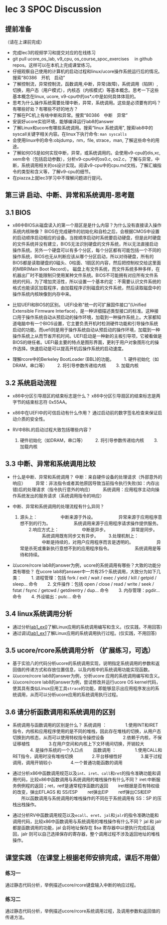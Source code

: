 # lec 3 SPOC Discussion

## **提前准备**
（请在上课前完成）


 - 完成lec3的视频学习和提交对应的在线练习
 - git pull ucore_os_lab, v9_cpu, os_course_spoc_exercises  　in github repos。这样可以在本机上完成课堂练习。
 - 仔细观察自己使用的计算机的启动过程和linux/ucore操作系统运行后的情况。搜索“80386　开机　启动”
 - 了解控制流，异常控制流，函数调用,中断，异常(故障)，系统调用（陷阱）,切换，用户态（用户模式），内核态（内核模式）等基本概念。思考一下这些基本概念在linux, ucore, v9-cpu中的os*.c中是如何具体体现的。
 - 思考为什么操作系统需要处理中断，异常，系统调用。这些是必须要有的吗？有哪些好处？有哪些不好的地方？
 - 了解在PC机上有啥中断和异常。搜索“80386　中断　异常”
 - 安装好ucore实验环境，能够编译运行lab8的answer
 - 了解Linux和ucore有哪些系统调用。搜索“linux 系统调用", 搜索lab8中的syscall关键字相关内容。在linux下执行命令: ```man syscalls```
 - 会使用linux中的命令:objdump，nm，file, strace，man, 了解这些命令的用途。
 - 了解如何OS是如何实现中断，异常，或系统调用的。会使用v9-cpu的dis,xc, xem命令（包括启动参数），分析v9-cpu中的os0.c, os2.c，了解与异常，中断，系统调用相关的os设计实现。阅读v9-cpu中的cpu.md文档，了解汇编指令的类型和含义等，了解v9-cpu的细节。
 - 在piazza上就lec3学习中不理解问题进行提问。

## 第三讲 启动、中断、异常和系统调用-思考题

## 3.1 BIOS
-  x86中BIOS从磁盘读入的第一个扇区是是什么内容？为什么没有直接读入操作系统内核映像？
BIOS在完成硬件的初始化和自检之后，会根据CMOS中设置的启动顺序启动相应的设备。当按顺序启动时系统要启动硬盘，但是此时硬盘的文件系统并没有建立，BIOS无法识别硬盘的文件系统，所以无法直接启动操作系统。另外一个硬盘可以有多个分区，每个分区都有可能包括一个不同的操作系统，BIOS也无从判断应该从哪个分区启动，所以对待硬盘，所有的BIOS都是读取硬盘的0磁头、0柱面、1扇区的内容，然后把控制权交给这里面的MBR(Main Boot Record）。
磁盘上有文件系统，而文件系统多种多样，在机器出厂时不能限制只使用某种文件系统。BIOS不可能拥有对应所有文件系统的代码，为了增加灵活性，所以设置一个基本约定：不需要认识文件系统的格式也能读区加载程序，由加载程序识别磁盘的文件系统，然后读取磁盘中的操作系统内核映像到内存中来。

- 比较UEFI和BIOS的区别。
UEFI全称“统一的可扩展固件接口”(Unified Extensible Firmware Interface)，是一种详细描述类型接口的标准。这种接口用于操作系统自动从预启动的操作环境，加载到一种操作系统上。大家都知道电脑中有一个BIOS设置，它主要负责开机时检测硬件功能和引导操作系统启动的功能。而uefi则是用于操作系统自动从预启动的操作环境，加载到一种操作系统上从而节省开机时间。UEFI启动是一种新的主板引导项，它被看做是BIOS的继任者。UEFI最主要的特点是图形界面，更利于用户对象图形化的操作选择。快速启动是可以提高开机后操作系统的启动速度。

- 理解rcore中的Berkeley BootLoader (BBL)的功能。
　　1. 硬件初始化（如DRAM，串口等）
　　2. 将引导参数传递给内核
　　3. 加载内核

## 3.2 系统启动流程

- x86中分区引导扇区的结束标志是什么？
x86中分区引导扇区的结束标志是两字节的结束标志符 0x55AA。

- x86中在UEFI中的可信启动有什么作用？
通过启动前的数字签名检查来保证启动介质的安全性。

- RV中BBL的启动过程大致包括哪些内容？
    1. 硬件初始化（如DRAM，串口等）
　　2. 将引导参数传递给内核
　　3. 加载内核
  
## 3.3 中断、异常和系统调用比较
- 什么是中断、异常和系统调用？
    中断：来自硬件设备的处理请求（外部意外的响应）
　　异常：非法指令或者其他原因导致当前指令执行失败(如：内存出错)后的处理请求（指令执行意外的响应）
　　系统调用：应用程序主动向操作系统发出的服务请求（系统调用指令的响应）
  
-  中断、异常和系统调用的处理流程有什么异同？
    1. 源头上：
　　　　　中断来源于外设。
　　　　　异常来源于应用程序意想不到的行为。
　　　　　系统调用来源于应用程序请求操作提供服务。
　　2.响应方式上：
　　　　　中断是异步。
　　　　　异常是同步。
　　　　　系统调用既有同步又有异步。
　　3.处理机制上：
　　　　　中断是持续的，对用户应用程序而言是透明的。
　　　　　异常是杀死或重新执行意想不到的应用程序指令。
　　　　　系统调用是等待和持续。
     
- 以ucore/rcore lab8的answer为例，ucore的系统调用有哪些？大致的功能分类有哪些？
在ucore lab8的answer中一共有25个系统调用，大致分为如下几类：
　　1. 进程管理：包括 fork / exit / wait / exec / yield / kill / getpid / sleep... 命令
　　2. 文件操作：包括 open / close / read / write / seek / fstat / fsync / getcwd / getdirentry / dup... 命令
　　3. 内存管理：pgdir... 命令
　　4. 外设输出：putc... 命令

## 3.4 linux系统调用分析
- 通过分析[lab1_ex0](https://github.com/chyyuu/ucore_lab/blob/master/related_info/lab1/lab1-ex0.md)了解Linux应用的系统调用编写和含义。(仅实践，不用回答)
- 通过调试[lab1_ex1](https://github.com/chyyuu/ucore_lab/blob/master/related_info/lab1/lab1-ex1.md)了解Linux应用的系统调用执行过程。(仅实践，不用回答)


## 3.5 ucore/rcore系统调用分析 （扩展练习，可选）
-  基于实验八的代码分析ucore的系统调用实现，说明指定系统调用的参数和返回值的传递方式和存放位置信息，以及内核中的系统调用功能实现函数。
- 以ucore/rcore lab8的answer为例，分析ucore 应用的系统调用编写和含义。
- 以ucore/rcore lab8的answer为例，尝试修改并运行ucore OS kernel代码，使其具有类似Linux应用工具`strace`的功能，即能够显示出应用程序发出的系统调用，从而可以分析ucore应用的系统调用执行过程。

 
## 3.6 请分析函数调用和系统调用的区别
- 系统调用与函数调用的区别是什么？
    系统调用 ：
　　　　1.使用INT和IRET指令，内核和应用程序使用的是不同的堆栈，因此存在堆栈的切换，从用户态切换到内核态，从而可以使用特权指令操控设备
　　　　2.依赖于内核，不保证移植性
　　　　3.在用户空间和内核上下文环境间切换，开销较大
　　　　4. 是操作系统的一个入口点
　　函数调用 ：
　　　　1.使用CALL和RET指令，调用时没有堆栈切换
　　　　2.平台移植性好
　　　　3.属于过程调用，调用开销较小
　　　　4.一个普通功能函数的调用
    
- 通过分析x86中函数调用规范以及`int`、`iret`、`call`和`ret`的指令准确功能和调用代码，比较x86中函数调用与系统调用的堆栈操作有什么不同？
iret:中断服务例例程的返回；ret，retf是通常程序函数的返回
　　iret根据是否有特权级的改变，弹出EFLAGS 和 SS/ESP
　　ret弹出EIP
　　retf弹出CS和EIP
　　所以函数调用与系统调用的堆栈操作的不同在于系统调用有 SS：SP 的压栈出栈操作。
  
- 通过分析RV中函数调用规范以及`ecall`、`eret`、`jal`和`jalr`的指令准确功能和调用代码，比较x86中函数调用与系统调用的堆栈操作有什么不同？
jal 和 jalr 都是函数调用的功能，jal 会将地址保存在 $sa 寄存器中以便执行完成后返回，jalr 则可以自己选择保存的寄存器，整个调用过程不涉及返回地址的堆栈操作。


## 课堂实践 （在课堂上根据老师安排完成，课后不用做）
### 练习一
通过静态代码分析，举例描述ucore/rcore键盘输入中断的响应过程。

### 练习二
通过静态代码分析，举例描述ucore/rcore系统调用过程，及调用参数和返回值的传递方法。
